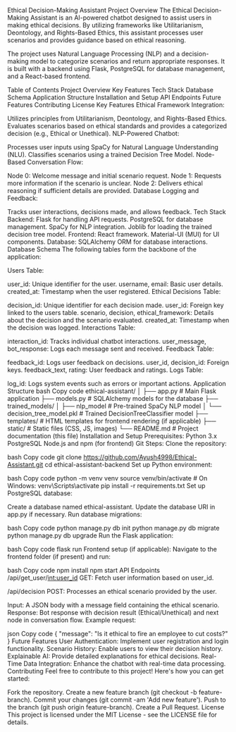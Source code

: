 Ethical Decision-Making Assistant
Project Overview
The Ethical Decision-Making Assistant is an AI-powered chatbot designed to assist users in making ethical decisions. By utilizing frameworks like Utilitarianism, Deontology, and Rights-Based Ethics, this assistant processes user scenarios and provides guidance based on ethical reasoning.

The project uses Natural Language Processing (NLP) and a decision-making model to categorize scenarios and return appropriate responses. It is built with a backend using Flask, PostgreSQL for database management, and a React-based frontend.

Table of Contents
Project Overview
Key Features
Tech Stack
Database Schema
Application Structure
Installation and Setup
API Endpoints
Future Features
Contributing
License
Key Features
Ethical Framework Integration:

Utilizes principles from Utilitarianism, Deontology, and Rights-Based Ethics.
Evaluates scenarios based on ethical standards and provides a categorized decision (e.g., Ethical or Unethical).
NLP-Powered Chatbot:

Processes user inputs using SpaCy for Natural Language Understanding (NLU).
Classifies scenarios using a trained Decision Tree Model.
Node-Based Conversation Flow:

Node 0: Welcome message and initial scenario request.
Node 1: Requests more information if the scenario is unclear.
Node 2: Delivers ethical reasoning if sufficient details are provided.
Database Logging and Feedback:

Tracks user interactions, decisions made, and allows feedback.
Tech Stack
Backend:
Flask for handling API requests.
PostgreSQL for database management.
SpaCy for NLP integration.
Joblib for loading the trained decision tree model.
Frontend:
React framework.
Material-UI (MUI) for UI components.
Database:
SQLAlchemy ORM for database interactions.
Database Schema
The following tables form the backbone of the application:

Users Table:

user_id: Unique identifier for the user.
username, email: Basic user details.
created_at: Timestamp when the user registered.
Ethical Decisions Table:

decision_id: Unique identifier for each decision made.
user_id: Foreign key linked to the users table.
scenario, decision, ethical_framework: Details about the decision and the scenario evaluated.
created_at: Timestamp when the decision was logged.
Interactions Table:

interaction_id: Tracks individual chatbot interactions.
user_message, bot_response: Logs each message sent and received.
Feedback Table:

feedback_id: Logs user feedback on decisions.
user_id, decision_id: Foreign keys.
feedback_text, rating: User feedback and ratings.
Logs Table:

log_id: Logs system events such as errors or important actions.
Application Structure
bash
Copy code
ethical-assistant/
│
├── app.py                 # Main Flask application
├── models.py              # SQLAlchemy models for the database
├── trained_models/
│   ├── nlp_model          # Pre-trained SpaCy NLP model
│   └── decision_tree_model.pkl  # Trained DecisionTreeClassifier model
├── templates/             # HTML templates for frontend rendering (if applicable)
├── static/                # Static files (CSS, JS, images)
└── README.md              # Project documentation (this file)
Installation and Setup
Prerequisites:
Python 3.x
PostgreSQL
Node.js and npm (for frontend)
Git
Steps:
Clone the repository:

bash
Copy code
git clone https://github.com/Ayush4998/Ethical-Assistant.git
cd ethical-assistant-backend
Set up Python environment:

bash
Copy code
python -m venv venv
source venv/bin/activate  # On Windows: venv\Scripts\activate
pip install -r requirements.txt
Set up PostgreSQL database:

Create a database named ethical-assistant.
Update the database URI in app.py if necessary.
Run database migrations:

bash
Copy code
python manage.py db init
python manage.py db migrate
python manage.py db upgrade
Run the Flask application:

bash
Copy code
flask run
Frontend setup (if applicable): Navigate to the frontend folder (if present) and run:

bash
Copy code
npm install
npm start
API Endpoints
/api/get_user/<int:user_id>
GET: Fetch user information based on user_id.

/api/decision
POST: Processes an ethical scenario provided by the user.

Input:
A JSON body with a message field containing the ethical scenario.
Response:
Bot response with decision result (Ethical/Unethical) and next node in conversation flow.
Example request:

json
Copy code
{
  "message": "Is it ethical to fire an employee to cut costs?"
}
Future Features
User Authentication: Implement user registration and login functionality.
Scenario History: Enable users to view their decision history.
Explainable AI: Provide detailed explanations for ethical decisions.
Real-Time Data Integration: Enhance the chatbot with real-time data processing.
Contributing
Feel free to contribute to this project! Here's how you can get started:

Fork the repository.
Create a new feature branch (git checkout -b feature-branch).
Commit your changes (git commit -am 'Add new feature').
Push to the branch (git push origin feature-branch).
Create a Pull Request.
License
This project is licensed under the MIT License - see the LICENSE file for details.
